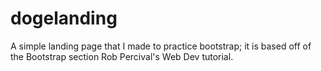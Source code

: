 # dogelanding

A simple landing page that I made to practice bootstrap; it is based off of the Bootstrap section Rob Percival's Web Dev tutorial.
